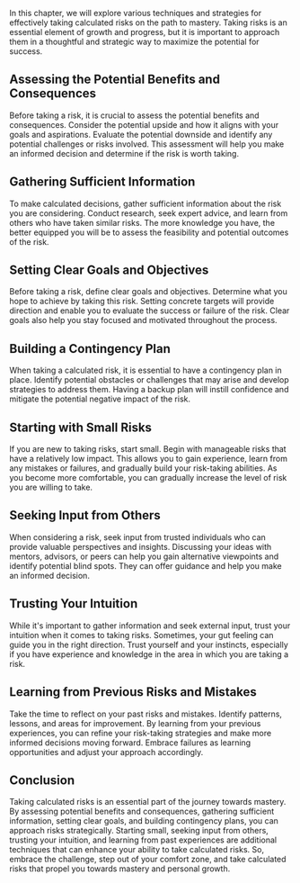 
In this chapter, we will explore various techniques and strategies for effectively taking calculated risks on the path to mastery. Taking risks is an essential element of growth and progress, but it is important to approach them in a thoughtful and strategic way to maximize the potential for success.

Assessing the Potential Benefits and Consequences
-------------------------------------------------

Before taking a risk, it is crucial to assess the potential benefits and consequences. Consider the potential upside and how it aligns with your goals and aspirations. Evaluate the potential downside and identify any potential challenges or risks involved. This assessment will help you make an informed decision and determine if the risk is worth taking.

Gathering Sufficient Information
--------------------------------

To make calculated decisions, gather sufficient information about the risk you are considering. Conduct research, seek expert advice, and learn from others who have taken similar risks. The more knowledge you have, the better equipped you will be to assess the feasibility and potential outcomes of the risk.

Setting Clear Goals and Objectives
----------------------------------

Before taking a risk, define clear goals and objectives. Determine what you hope to achieve by taking this risk. Setting concrete targets will provide direction and enable you to evaluate the success or failure of the risk. Clear goals also help you stay focused and motivated throughout the process.

Building a Contingency Plan
---------------------------

When taking a calculated risk, it is essential to have a contingency plan in place. Identify potential obstacles or challenges that may arise and develop strategies to address them. Having a backup plan will instill confidence and mitigate the potential negative impact of the risk.

Starting with Small Risks
-------------------------

If you are new to taking risks, start small. Begin with manageable risks that have a relatively low impact. This allows you to gain experience, learn from any mistakes or failures, and gradually build your risk-taking abilities. As you become more comfortable, you can gradually increase the level of risk you are willing to take.

Seeking Input from Others
-------------------------

When considering a risk, seek input from trusted individuals who can provide valuable perspectives and insights. Discussing your ideas with mentors, advisors, or peers can help you gain alternative viewpoints and identify potential blind spots. They can offer guidance and help you make an informed decision.

Trusting Your Intuition
-----------------------

While it's important to gather information and seek external input, trust your intuition when it comes to taking risks. Sometimes, your gut feeling can guide you in the right direction. Trust yourself and your instincts, especially if you have experience and knowledge in the area in which you are taking a risk.

Learning from Previous Risks and Mistakes
-----------------------------------------

Take the time to reflect on your past risks and mistakes. Identify patterns, lessons, and areas for improvement. By learning from your previous experiences, you can refine your risk-taking strategies and make more informed decisions moving forward. Embrace failures as learning opportunities and adjust your approach accordingly.

Conclusion
----------

Taking calculated risks is an essential part of the journey towards mastery. By assessing potential benefits and consequences, gathering sufficient information, setting clear goals, and building contingency plans, you can approach risks strategically. Starting small, seeking input from others, trusting your intuition, and learning from past experiences are additional techniques that can enhance your ability to take calculated risks. So, embrace the challenge, step out of your comfort zone, and take calculated risks that propel you towards mastery and personal growth.
